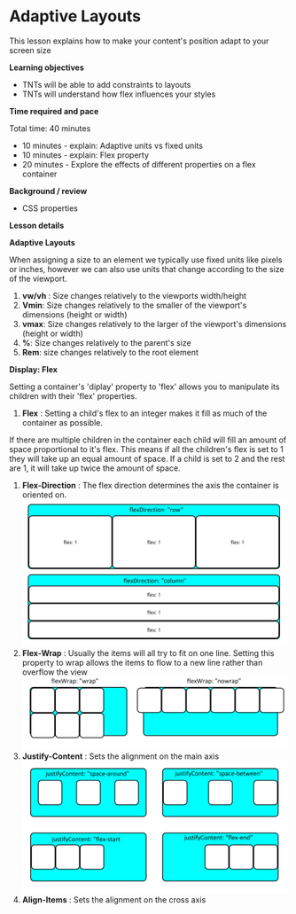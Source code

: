 # Adaptive Layouts

This lesson explains how to make your content's position adapt to your screen size

**Learning objectives**

- TNTs will be able to add constraints to layouts
- TNTs will understand how flex influences your styles

**Time required and pace**

Total time: 40 minutes

- 10 minutes - explain: Adaptive units vs fixed units
- 10 minutes - explain: Flex property
- 20 minutes - Explore the effects of different properties on a flex container

**Background / review**

-  CSS properties

**Lesson details**

**Adaptive Layouts**

When assigning a size to an element we typically use fixed units like pixels or inches, however we can also use units that change according to the size of the viewport.

1. **vw/vh** : Size changes relatively to the viewports width/height
2. **Vmin**: Size changes relatively to the smaller of the viewport&#39;s dimensions (height or width)
3. **vmax**: Size changes relatively to the larger of the viewport's dimensions (height or width)
4. **%**: Size changes relatively to the parent's size
5. **Rem**: size changes relatively to the root element

**Display: Flex**

Setting a container&#39;s &#39;diplay&#39; property to &#39;flex&#39; allows you to manipulate its children with their &#39;flex&#39; properties.

1. **Flex** : Setting a child's flex to an integer makes it fill as much of the container as possible.

If there are multiple children in the container each child will fill an amount of space proportional to it's flex. This means if all the children's flex is set to 1 they will take up an equal amount of space. If a child is set to 2 and the rest are 1, it will take up twice the amount of space.

1. **Flex-Direction** : The flex direction determines the axis the container is oriented on.
![flexDirection](./flexDirection.png)
2. **Flex-Wrap** : Usually the items will all try to fit on one line. Setting this property to wrap allows the items to flow to a new line rather than overflow the view
![flexWrap](./flexWrap.png)
3. **Justify-Content** : Sets the alignment on the main axis
![justifyContent](./justifyContent.PNG)
4. **Align-Items** : Sets the alignment on the cross axis
